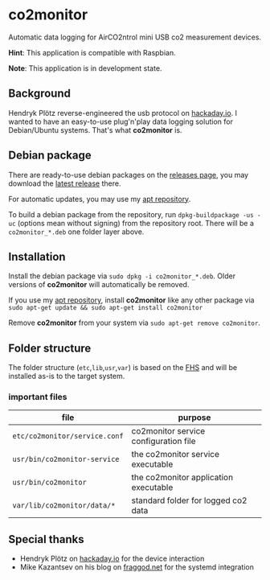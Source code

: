 # co2monitor
Automatic data logging for AirCO2ntrol mini USB co2 measurement devices.

**Hint**: This application is compatible with Raspbian.

**Note**: This application is in development state.

## Background

Hendryk Plötz reverse-engineered the usb protocol on [hackaday.io](https://hackaday.io/project/5301-reverse-engineering-a-low-cost-usb-co-monitor).
I wanted to have an easy-to-use plug'n'play data logging solution for Debian/Ubuntu systems.
That's what **co2monitor** is.

## Debian package

There are ready-to-use debian packages on the [releases page](https://github.com/nobodyinperson/co2monitor/releases), you may download the [latest release](https://github.com/nobodyinperson/co2monitor/releases/latest) there.

For automatic updates, you may use my [apt repository](http://apt.nobodyinperson.de).

To build a debian package from the repository, run ```dpkg-buildpackage -us -uc``` (options mean without signing) from the repository root.
There will be a ```co2monitor_*.deb``` one folder layer above.

## Installation

Install the debian package via ```sudo dpkg -i co2monitor_*.deb```.
Older versions of **co2monitor** will automatically be removed.

If you use my [apt repository](http://apt.nobodyinperson.de), install **co2monitor** like any other package via ```sudo apt-get update && sudo apt-get install co2monitor```

Remove **co2monitor** from your system via ```sudo apt-get remove co2monitor```.

## Folder structure

The folder structure (```etc```,```lib```,```usr```,```var```) is based on the [FHS](https://en.wikipedia.org/wiki/Filesystem_Hierarchy_Standard) and will be installed as-is to the target system.

### important files
|           file                 |                  purpose              |
|--------------------------------|---------------------------------------|
| ```etc/co2monitor/service.conf``` | co2monitor service configuration file |
| ```usr/bin/co2monitor-service``` |  the co2monitor service executable |
| ```usr/bin/co2monitor``` | the co2monitor application executable |
| ```var/lib/co2monitor/data/*``` | standard folder for logged co2 data |

## Special thanks

- Hendryk Plötz on [hackaday.io](https://hackaday.io/project/5301-reverse-engineering-a-low-cost-usb-co-monitor) for the device interaction
- Mike Kazantsev on his blog on [fraggod.net](http://blog.fraggod.net/2012/06/16/proper-ish-way-to-start-long-running-systemd-service-on-udev-event-device-hotplug.html) for the systemd integration
